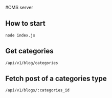 #CMS server

## How to start
`node index.js`

## Get categories
`/api/v1/blog/categories`

## Fetch post of a categories type
`/api/v1/blogs/:categories_id`
